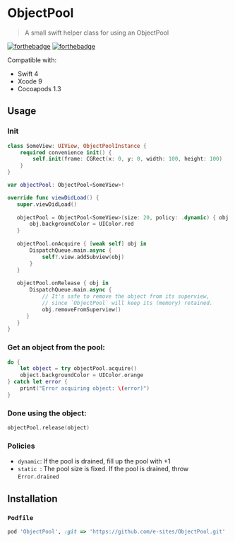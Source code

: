 # ObjectPool
> A small swift helper class for using an ObjectPool

[![forthebadge](http://forthebadge.com/images/badges/made-with-swift.svg)](http://forthebadge.com) [![forthebadge](http://forthebadge.com/images/badges/compatibility-betamax.svg)](http://forthebadge.com)

Compatible with:

- Swift 4
- Xcode 9
- Cocoapods 1.3


## Usage
### Init
```swift
class SomeView: UIView, ObjectPoolInstance {
    required convenience init() {
        self.init(frame: CGRect(x: 0, y: 0, width: 100, height: 100)
    }
}

var objectPool: ObjectPool<SomeView>!

override func viewDidLoad() {
   super.viewDidLoad()
    
   objectPool = ObjectPool<SomeView>(size: 20, policy: .dynamic) { obj in
       obj.backgroundColor = UIColor.red
   }
   
   objectPool.onAcquire { [weak self] obj in 
       DispatchQueue.main.async {
           self?.view.addSubview(obj)
       }
   }
   
   objectPool.onRelease { obj in 
       DispatchQueue.main.async {
           // It's safe to remove the object from its superview,
           // since `ObjectPool` will keep its (memory) retained.
           obj.removeFromSuperview()
      }
   }
}
```
### Get an object from the pool:
```swift
do {
    let object = try objectPool.acquire()
    object.backgroundColor = UIColor.orange
} catch let error {
    print("Error acquiring object: \(error)")
}
```

### Done using the object:
```swift
objectPool.release(object)
```

### Policies

- `dynamic`: If the pool is drained, fill up the pool with +1
- `static `: The pool size is fixed. If the pool is drained, throw `Error.drained`

## Installation
### `Podfile`
```ruby
pod 'ObjectPool', :git => 'https://github.com/e-sites/ObjectPool.git'
```
